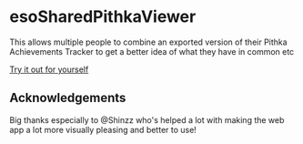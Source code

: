 # esoSharedPithkaViewer
This allows multiple people to combine an exported version of their Pithka Achievements Tracker to get a better idea of what they have in common etc

[Try it out for yourself](https://worhello.github.io/esoSharedPithkaViewer/)

## Acknowledgements
Big thanks especially to @Shinzz who's helped a lot with making the web app a lot more visually pleasing and better to use!